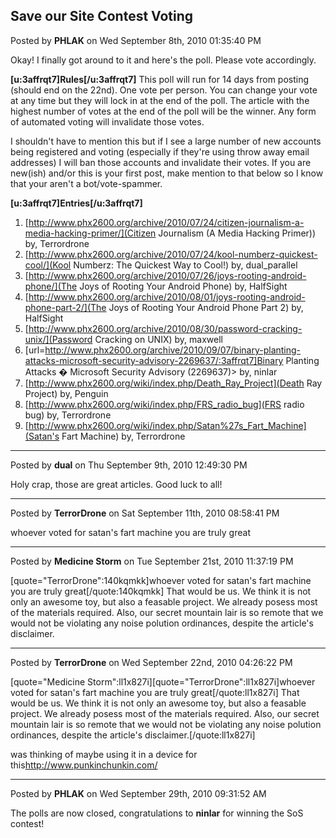 ## Save our Site Contest Voting
Posted by **PHLAK** on Wed September 8th, 2010 01:35:40 PM

Okay! I finally got around to it and here's the poll.  Please vote accordingly.

**[u:3affrqt7]Rules[/u:3affrqt7]**
This poll will run for 14 days from posting (should end on the 22nd). One vote per person. You can change your vote at any time but they will lock in at the end of the poll.  The article with the highest number of votes at the end of the poll will be the winner.  Any form of automated voting will invalidate those votes.

I shouldn't have to mention this but if I see a large number of new accounts being registered and voting (especially if they're using throw away email addresses) I will ban those accounts and invalidate their votes.  If you are new(ish) and/or this is your first post, make mention to that below so I know that your aren't a bot/vote-spammer.

**[u:3affrqt7]Entries[/u:3affrqt7]**
1) [http://www.phx2600.org/archive/2010/07/24/citizen-journalism-a-media-hacking-primer/](Citizen Journalism (A Media Hacking Primer)) by, Terrordrone
2) [http://www.phx2600.org/archive/2010/07/24/kool-numberz-quickest-cool/](Kool Numberz: The Quickest Way to Cool!) by, dual_parallel
3) [http://www.phx2600.org/archive/2010/07/26/joys-rooting-android-phone/](The Joys of Rooting Your Android Phone) by, HalfSight
4) [http://www.phx2600.org/archive/2010/08/01/joys-rooting-android-phone-part-2/](The Joys of Rooting Your Android Phone Part 2) by, HalfSight
5) [http://www.phx2600.org/archive/2010/08/30/password-cracking-unix/](Password Cracking on UNIX) by, maxwell
6) [url=http://www.phx2600.org/archive/2010/09/07/binary-planting-attacks-microsoft-security-advisory-2269637/:3affrqt7]Binary Planting Attacks � Microsoft Security Advisory (2269637)> by, ninlar
7) [http://www.phx2600.org/wiki/index.php/Death_Ray_Project](Death Ray Project) by, Penguin
8) [http://www.phx2600.org/wiki/index.php/FRS_radio_bug](FRS radio bug) by, Terrordrone
9) [http://www.phx2600.org/wiki/index.php/Satan%27s_Fart_Machine](Satan's Fart Machine) by, Terrordrone

--------------------------------------------------------------------------------

Posted by **dual** on Thu September 9th, 2010 12:49:30 PM

Holy crap, those are great articles. Good luck to all!

--------------------------------------------------------------------------------

Posted by **TerrorDrone** on Sat September 11th, 2010 08:58:41 PM

whoever voted for satan's fart machine you are truly great

--------------------------------------------------------------------------------

Posted by **Medicine Storm** on Tue September 21st, 2010 11:37:19 PM

[quote="TerrorDrone":140kqmkk]whoever voted for satan's fart machine you are truly great[/quote:140kqmkk]
That would be us. We think it is not only an awesome toy, but also a feasable project. We already posess most of the materials required. Also, our secret mountain lair is so remote that we would not be violating any noise polution ordinances, despite the article's disclaimer.

--------------------------------------------------------------------------------

Posted by **TerrorDrone** on Wed September 22nd, 2010 04:26:22 PM

[quote="Medicine Storm":ll1x827i][quote="TerrorDrone":ll1x827i]whoever voted for satan's fart machine you are truly great[/quote:ll1x827i]
That would be us. We think it is not only an awesome toy, but also a feasable project. We already posess most of the materials required. Also, our secret mountain lair is so remote that we would not be violating any noise polution ordinances, despite the article's disclaimer.[/quote:ll1x827i]

was thinking of maybe using it in a device for this<http://www.punkinchunkin.com/>

--------------------------------------------------------------------------------

Posted by **PHLAK** on Wed September 29th, 2010 09:31:52 AM

The polls are now closed, congratulations to **ninlar** for winning the SoS contest!
